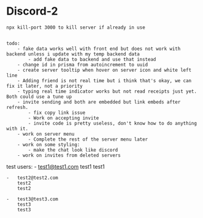 # Discord-2
    npx kill-port 3000 to kill server if already in use


    todo:
        - fake data works well with front end but does not work with backend unless i update with my temp backend data
            - add fake data to backend and use that instead
        - change id in prisma from autoincrement to uuid
        - create server tooltip when hover on server icon and white left line
        - Adding friend is not real time but i think that's okay, we can fix it later, not a priority 
        - typing real time indicator works but not read receipts just yet. Both could use a tune up  
        - invite sending and both are embedded but link embeds after refresh.
            - fix copy link issue
            - Work on accepting invite       
            - invite code is pretty useless, don't know how to do anything with it. 
        - work on server menu
            - Complete the rest of the server menu later
        - work on some styling:
            - make the chat look like discord 
        - work on invites from deleted servers


test users:
    -   test1@test1.com
        test1
        test1

    -   test2@test2.com
        test2
        test2

    -   test3@test3.com
        test3
        test3